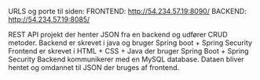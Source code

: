 URLS og porte til siden:
FRONTEND: http://54.234.57.19:8090/
BACKEND: http://54.234.57.19:8085/

REST API projekt der henter JSON fra en backend og udfører CRUD metoder.
Backend er skrevet i java og bruger Spring boot + Spring Security
Frontend er skrevet i HTML + CSS + Java der bruger Spring Boot + Spring Security
Backend kommunikerer med en MySQL database. Dataen bliver hentet og omdannet til JSON der bruges af frontend.
